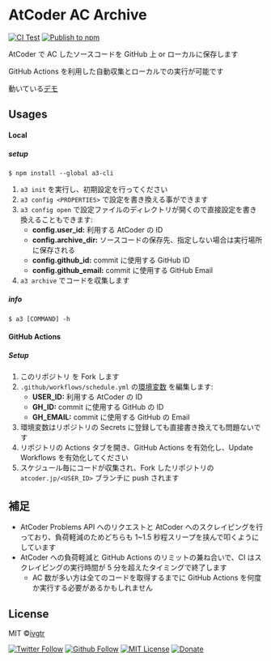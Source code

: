 # AtCoder AC Archive

[![CI Test](https://github.com/ivgtr/atcoder-ac-archive/actions/workflows/test.yml/badge.svg?branch=main)](https://github.com/ivgtr/atcoder-ac-archive/actions/workflows/test.yml) [![Publish to npm](https://github.com/ivgtr/atcoder-ac-archive/actions/workflows/publish.yml/badge.svg)](https://github.com/ivgtr/atcoder-ac-archive/actions/workflows/publish.yml)

AtCoder で AC したソースコードを GitHub 上 or ローカルに保存します

GitHub Actions を利用した自動収集とローカルでの実行が可能です

動いている[デモ](https://github.com/sumikkosoft/atcoder-ac-archive)

## Usages

#### Local

##### setup

```shell
$ npm install --global a3-cli
```

1. `a3 init` を実行し、初期設定を行ってください
1. `a3 config <PROPERTIES>` で設定を書き換える事ができます
1. `a3 config open` で設定ファイルのディレクトリが開くので直接設定を書き換えることもできます:
   - **config.user_id:** 利用する AtCoder の ID
   - **config.archive_dir:** ソースコードの保存先、指定しない場合は実行場所に保存される
   - **config.github_id:** commit に使用する GitHub ID
   - **config.github_email:** commit に使用する GitHub Email
1. `a3 archive` でコードを収集します

##### info

```shell
$ a3 [COMMAND] -h
```

#### GitHub Actions

##### Setup

1. このリポジトリ を Fork します
1. `.github/workflows/schedule.yml` の[環境変数](https://github.com/ivgtr/atcoder-ac-archive/blob/master/.github/workflows/update.yml#L30-L32) を編集します:
   - **USER_ID:** 利用する AtCoder の ID
   - **GH_ID:** commit に使用する GitHub の ID
   - **GH_EMAIL:** commit に使用する GitHub の Email
1. 環境変数はリポジトリの Secrets に登録しても直接書き換えても問題ないです
1. リポジトリの Actions タブを開き、GitHub Actions を有効化し、Update Workflows を有効化してください
1. スケジュール毎にコードが収集され、Fork したリポジトリの`atcoder.jp/<USER_ID>` ブランチに push されます

## 補足

- AtCoder Problems API へのリクエストと AtCoder へのスクレイピングを行っており、負荷軽減のためどちらも 1~1.5 秒程スリープを挟んで叩くようにしています
- AtCoder への負荷軽減と GitHub Actions のリミットの兼ね合いで、CI はスクレイピングの実行時間が 5 分を超えたタイミングで終了します
  - AC 数が多い方は全てのコードを取得するまでに GitHub Actions を何度か実行する必要があるかもしれません

## License

MIT ©[ivgtr](https://github.com/ivgtr)

[![Twitter Follow](https://img.shields.io/twitter/follow/ivgtr?style=social)](https://twitter.com/ivgtr) [![Github Follow](https://img.shields.io/github/followers/ivgtr?style=social)](https://github.com/ivgtr) [![MIT License](http://img.shields.io/badge/license-MIT-blue.svg?style=flat)](LICENSE) [![Donate](https://img.shields.io/badge/%EF%BC%84-support-green.svg?style=flat-square)](https://www.buymeacoffee.com/ivgtr)
